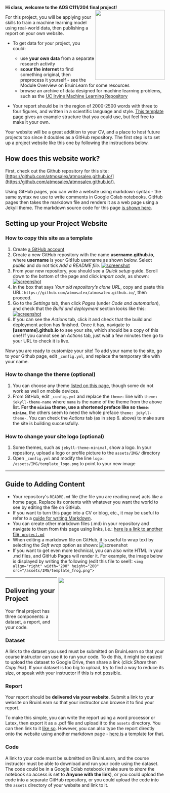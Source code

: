 **Hi class, welcome to the AOS C111/204 final project!** <img align="right" width="220" height="220" src="/assets/IMG/template_logo.png">

For this project, you will be applying your skills to train a machine learning model using real-world data, then publishing a report on your own website.

* To get data for your project, you could:
  * use **your own data** from a separate research activity
  * **scour the internet** to find something original, then preprocess it yourself - see the Module Overview on BruinLearn for some resources
  * browse an archive of data designed for machine learning problems, such as the [UC Irvine Machine Learning Repository](https://archive.ics.uci.edu/datasets)

* Your report should be in the region of 2000-2500 words with three to four figures, and written in a scientific language and style. [This template page](/project.md) gives an example structure that you could use, but feel free to make it your own.

Your website will be a great addition to your CV, and a place to host future projects too since it doubles as a GitHub repository. The first step is to set up a project website like this one by following the instructions below. 

## How does this website work?

First, check out the Github repository for this site: [https://github.com/atmosalex/atmosalex.github.io/](https://github.com/atmosalex/atmosalex.github.io/).

Using GitHub pages, you can write a website using markdown syntax - the same syntax we use to write comments in Google Colab notebooks. GitHub pages then takes the markdown file and renders it as a web page using a Jekyll theme. The markdown source code for this page [is shown here](https://github.com/atmosalex/atmosalex.github.io/blob/main/README.md?plain=1).

## Setting up your Project Website

### How to copy this site as a template
1. Create [a GitHub account](https://github.com/)
2.	Create a new GitHub repository with the name **username.github.io**, where **username** is your GitHub username as shown below. Select *public* and do not tick *Add a README file*. [![screenshot][1]][1]
3.	From your new repository, you should see a *Quick setup* guide. Scroll down to the bottom of the page and click *Import code*, as shown: [![screenshot][2]][2]
4.	In the box that says *Your old repository’s clone URL*, copy and paste this URL: `https://github.com/atmosalex/atmosalex.github.io/`, then proceed.
5.	Go to the *Settings* tab, then click *Pages* (under *Code and automation*), and check that the *Build and deployment* section looks like this: [![screenshot][3]][3]
6.	If you can see the *Actions* tab, click it and check that the build and deployment action has finished. Once it has, navigate to **[username].github.io** to see your site, which should be a copy of this one! If you cannot see an *Actions* tab, just wait a few minutes then go to your URL to check it is live.

Now you are ready to customize your site! To add your name to the site, go to your Github page, edit `_config.yml`, and replace the temporary title with your name.

[1]: /assets/IMG/instr_create.png
[2]: /assets/IMG/instr_import.png
[3]: /assets/IMG/instr_bd.png

### How to change the theme (optional)
1.	You can choose any theme [listed on this page](https://pages.github.com/themes/), though some do not work as well on mobile devices.
2.	From GitHub, edit `_config.yml` and replace the `theme:` line with `theme: jekyll-theme-name` where `name` is the name of the theme from the above list. **For the `minima` theme, use a shortened preface like so `theme: minima`**, the others seem to need the whole preface `theme: jekyll-theme-`. You can check the *Actions* tab (as in step 6. above) to make sure the site is building successfully.

### How to change your site logo (optional)
1. Some themes, such as `jekyll-theme-minimal`, show a logo. In your repository, upload a logo or profile picture to the `assets/IMG/` directory
2. Open `_config.yml` and modify the line `logo: /assets/IMG/template_logo.png` to point to your new image

***

## Guide to Adding Content
* Your repository's `README.md` file (the file you are reading now) acts like a home page. Replace its contents with whatever you want the world to see by editing the file on GitHub.
* If you want to turn this page into a CV or blog, etc., it may be useful to refer to a [guide for writing Markdown](https://www.markdownguide.org/basic-syntax/).
* You can create other markdown files (.md) in your repository and navigate to them from this page using links, i.e.: [here is a link to another file, `project.md`](project.md)
* When editing a markdown file on GitHub, it is useful to wrap text by selecting the *Soft wrap* option as shown: ![screenshot](/assets/IMG/instr_wrap.png)
* If you want to get even more technical, you can also write HTML in your .md files, and GitHub Pages will render it. For example, the image below is displayed by writing the following (edit this file to see!): `<img align="right" width="200" height="200" src="/assets/IMG/template_frog.png">`
<img align="right" width="337" height="200" src="/assets/IMG/template_frog.png"> 

***

## Delivering your Project

Your final project has three components: a dataset, a report, and your code.

### Dataset

A link to the dataset you used must be submitted on BruinLearn so that your course instructor can use it to run your code. To do this, it might be easiest to upload the dataset to Google Drive, then share a link (click *Share* then *Copy link*). If your dataset is too big to upload, try to find a way to reduce its size, or speak with your instructor if this is not possible.

### Report

Your report should be **delivered via your website**. Submit a link to your website on BruinLearn so that your instructor can browse it to find your report. 

To make this simple, you can write the report using a word processor or Latex, then export it as a .pdf file and upload it to the `assets` directory. You can then link to it [like so](/assets/project_demo.pdf). However, you can also type the report directly onto the website using another markdown page - [here is](/project.md) a template for that.

### Code

A link to your code must be submitted on BruinLearn, and the course instructor must be able to download and run your code using the dataset. The code could be in a Google Colab notebook (make sure to *share* the notebook so access is set to **Anyone with the link**), or you could upload the code into a separate GitHub repository, or you could upload the code into the `assets` directory of your website and link to it. 
